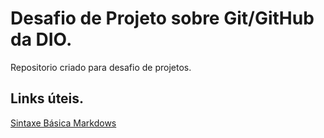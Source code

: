 # Desafio de Projeto sobre Git/GitHub da DIO.
Repositorio criado para desafio de projetos.

## Links úteis.
[Sintaxe Básica Markdows](https://www.markdownguide.org/getting-started/)
